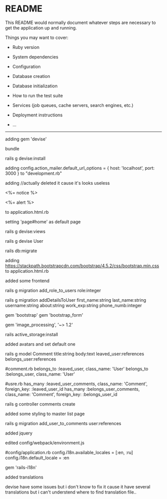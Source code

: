 # README

This README would normally document whatever steps are necessary to get the
application up and running.

Things you may want to cover:

* Ruby version

* System dependencies

* Configuration

* Database creation

* Database initialization

* How to run the test suite

* Services (job queues, cache servers, search engines, etc.)

* Deployment instructions

* ...
_____________________________________________________________________________________________
adding gem 'devise'

bundle 

rails g devise:install

adding config.action_mailer.default_url_options = { host: 'localhost', port: 3000 } to "development.rb"

adding //actually deleted it cause it's looks useless
  <p class="notice"><%= notice %></p>
  <p class="alert"><%= alert %></p>
to application.html.rb

setting 'page#home' as default page

rails g devise:views

rails g devise User

rails db:migrate

adding https://stackpath.bootstrapcdn.com/bootstrap/4.5.2/css/bootstrap.min.css to application.html.rb


added some frontend





 rails g migration add_role_to_users role:integer

 rails g migration addDetailsToUser first_name:string last_name:string username:string about:string work_exp:string phone_numb:integer


gem 'bootstrap'
gem 'bootstrap_form'

gem 'image_processing', '~> 1.2'

rails active_storage:install

added avatars and set default one

rails g model Comment title:string  body:text leaved_user:references belongs_user:references

#comment.rb
  belongs_to :leaved_user, class_name: 'User'
  belongs_to :belongs_user, class_name: 'User'

#usre.rb
  has_many :leaved_user_comments, class_name: 'Comment', foreign_key: :leaved_user_id
  has_many :belongs_user_comments, class_name: 'Comment', foreign_key: :belongs_user_id

rails g controller comments create


added some styling to master list page

rails g migration add_user_to_comments user:references



added jquery 

edited config/webpack/environment.js

#config/application.rb
    config.i18n.available_locales = [:en, :ru]
    config.i18n.default_locale = :en

gem 'rails-i18n'

added translations 

devise have some issues but i don't know to fix it cause it have several translations but i can't understend where to find translation file.. 
